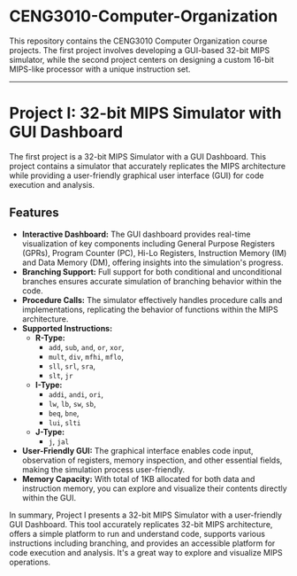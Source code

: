 # CENG3010-Computer-Organization
This repository contains the CENG3010 Computer Organization course projects. The first project involves developing a GUI-based 32-bit MIPS simulator, while the second project centers on designing a custom 16-bit MIPS-like processor with a unique instruction set.

---

# Project I: 32-bit MIPS Simulator with GUI Dashboard

The first project is a 32-bit MIPS Simulator with a GUI Dashboard. This project contains a simulator that accurately replicates the MIPS architecture while providing a user-friendly graphical user interface (GUI) for code execution and analysis.

## Features

- **Interactive Dashboard:** The GUI dashboard provides real-time visualization of key components including General Purpose Registers (GPRs), Program Counter (PC), Hi-Lo Registers, Instruction Memory (IM) and Data Memory (DM), offering insights into the simulation's progress.
- **Branching Support:** Full support for both conditional and unconditional branches ensures accurate simulation of branching behavior within the code.
- **Procedure Calls:** The simulator effectively handles procedure calls and implementations, replicating the behavior of functions within the MIPS architecture.
- **Supported Instructions:**
  - **R-Type:**
    - `add`, `sub`, `and`, `or`, `xor`,
    - `mult`, `div`, `mfhi`, `mflo`,
    - `sll`, `srl`, `sra`,
    - `slt`, `jr`
  - **I-Type:**
    - `addi`, `andi`, `ori`, 
    - `lw`, `lb`, `sw`, `sb`,
    - `beq`, `bne`,
    -  `lui`, `slti`
  - **J-Type:**
    - `j`, `jal`
- **User-Friendly GUI:** The graphical interface enables code input, observation of registers, memory inspection, and other essential fields, making the simulation process user-friendly.
- **Memory Capacity:** With total of 1KB allocated for both data and instruction memory, you can explore and visualize their contents directly within the GUI.

In summary, Project I presents a 32-bit MIPS Simulator with a user-friendly GUI Dashboard. This tool accurately replicates 32-bit MIPS architecture, offers a simple platform to run and understand code, supports various instructions including branching, and provides an accessible platform for code execution and analysis. It's a great way to explore and visualize MIPS operations.
